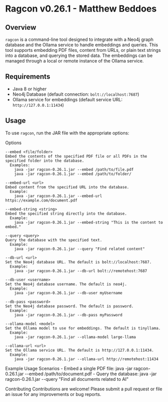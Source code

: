 # Ragcon v0.26.1 - Matthew Beddoes

## Overview
`ragcon` is a command-line tool designed to integrate with a Neo4j graph database and the Ollama service to handle embeddings and queries. This tool supports embedding PDF files, content from URLs, or plain text strings into a database, and querying the stored data. The embeddings can be managed through a local or remote instance of the Ollama service.

## Requirements
- Java 8 or higher
- Neo4j Database (default connection: `bolt://localhost:7687`)
- Ollama service for embeddings (default service URL: `http://127.0.0.1:11434`)

## Usage
To use `ragcon`, run the JAR file with the appropriate options:

Options

    --embed <file/folder>
    Embed the contents of the specified PDF file or all PDFs in the specified folder into the database.
      Examples:
        java -jar ragcon-0.26.1.jar --embed /path/to/file.pdf
        java -jar ragcon-0.26.1.jar --embed /path/to/folder/

    --embed-url <url>
    Embed content from the specified URL into the database.
      Example:
        java -jar ragcon-0.26.1.jar --embed-url https://example.com/document.pdf

    --embed-string <string>
    Embed the specified string directly into the database.
      Example:
        java -jar ragcon-0.26.1.jar --embed-string "This is the content to embed."

    --query <query>
    Query the database with the specified text.
      Example:
        java -jar ragcon-0.26.1.jar --query "Find related content"

    --db-url <url>
    Set the Neo4j database URL. The default is bolt://localhost:7687.
      Example:
        java -jar ragcon-0.26.1.jar --db-url bolt://remotehost:7687

    --db-user <username>
    Set the Neo4j database username. The default is neo4j.
      Example:
        java -jar ragcon-0.26.1.jar --db-user myUsername

    --db-pass <password>
    Set the Neo4j database password. The default is password.
      Example:
        java -jar ragcon-0.26.1.jar --db-pass myPassword

    --ollama-model <model>
    Set the Ollama model to use for embeddings. The default is tinyllama.
      Example:
        java -jar ragcon-0.26.1.jar --ollama-model large-llama

    --ollama-url <url>
    Set the Ollama service URL. The default is http://127.0.0.1:11434.
      Example:
        java -jar ragcon-0.26.1.jar --ollama-url http://remotehost:11434

Example Usage Scenarios
    - Embed a single PDF file:
      java -jar ragcon-0.26.1.jar --embed /path/to/document.pdf
    - Query the database:
      java -jar ragcon-0.26.1.jar --query "Find all documents related to AI"

Contributing
Contributions are welcome! Please submit a pull request or file an issue for any improvements or bug reports.
